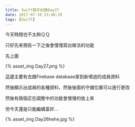```yaml
---
title: Swift隨手紀錄Day27
date: 2017-07-18 23:40:29
tags: [Swift]
---
```


今天時間也不太夠ＱＱ

只好先來預告一下之後會慢慢寫出做法的功能

<!--more-->

先上圖

{% asset_img Day27.png %}

這邊主要有去跟Firebase database拿到新增過的成員資料

然後顯示出成員的各種資料，然後後面的守備位置可以進行更改

然後有兩個正在調整中的功能會慢慢的放上來

但今天還是只能繼續富奸...

{% asset_img Day26hehe.jpg %}

